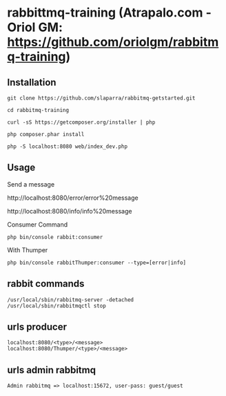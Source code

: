rabbittmq-training (Atrapalo.com - Oriol GM: https://github.com/oriolgm/rabbitmq-training)
==================

Installation
------------

    git clone https://github.com/slaparra/rabbitmq-getstarted.git

    cd rabbitmq-training

    curl -sS https://getcomposer.org/installer | php

    php composer.phar install

    php -S localhost:8080 web/index_dev.php

Usage
------------

Send a message

 http://localhost:8080/error/error%20message

 http://localhost:8080/info/info%20message

Consumer Command

    php bin/console rabbit:consumer

With Thumper

    php bin/console rabbitThumper:consumer --type=[error|info]

rabbit commands
------------

    /usr/local/sbin/rabbitmq-server -detached
    /usr/local/sbin/rabbitmqctl stop



urls producer
-------------

    localhost:8080/<type>/<message>
    localhost:8080/Thumper/<type>/<message>

urls admin rabbitmq
------------

    Admin rabbitmq => localhost:15672, user-pass: guest/guest
